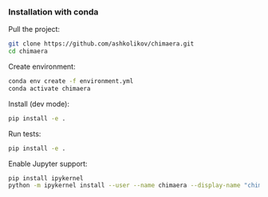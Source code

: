 ### Installation with conda

Pull the project:
```bash
git clone https://github.com/ashkolikov/chimaera.git
cd chimaera
```

Create environment:
```bash
conda env create -f environment.yml
conda activate chimaera
```

Install (dev mode):
```bash
pip install -e .
```

Run tests: 
```bash
pip install -e .
```

Enable Jupyter support: 
```bash
pip install ipykernel
python -m ipykernel install --user --name chimaera --display-name "chimaera"
```
